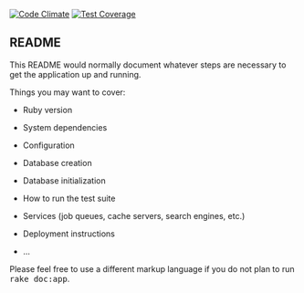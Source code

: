 [![Code Climate](https://codeclimate.com/repos/5549d8e0e30ba05297003721/badges/2b685beff59f657f1e1a/gpa.svg)](https://codeclimate.com/repos/5549d8e0e30ba05297003721/feed)
[![Test Coverage](https://codeclimate.com/repos/5549d8e0e30ba05297003721/badges/2b685beff59f657f1e1a/coverage.svg)](https://codeclimate.com/repos/5549d8e0e30ba05297003721/coverage)

## README

This README would normally document whatever steps are necessary to get the
application up and running.

Things you may want to cover:

* Ruby version

* System dependencies

* Configuration

* Database creation

* Database initialization

* How to run the test suite

* Services (job queues, cache servers, search engines, etc.)

* Deployment instructions

* ...


Please feel free to use a different markup language if you do not plan to run
<tt>rake doc:app</tt>.
